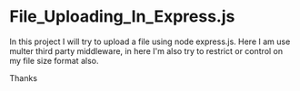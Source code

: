 # File_Uploading_In_Express.js

In this project I will try to upload a file using node express.js. Here I am use multer third party middleware, in here I'm also try to restrict or control on my file size 
format also.

Thanks
